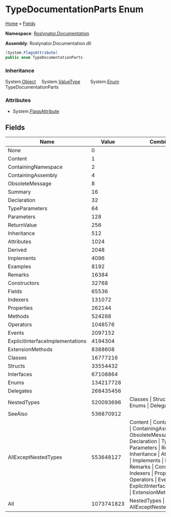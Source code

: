 <a name="_top"></a>

# TypeDocumentationParts Enum

[Home](../../../README.md#_top) &#x2022; [Fields](#fields)

**Namespace**: [Roslynator.Documentation](../README.md#_top)

**Assembly**: Roslynator\.Documentation\.dll

```csharp
[System.FlagsAttribute]
public enum TypeDocumentationParts
```

### Inheritance

System\.[Object](https://docs.microsoft.com/en-us/dotnet/api/system.object)
&emsp;System\.[ValueType](https://docs.microsoft.com/en-us/dotnet/api/system.valuetype)
&emsp;&emsp;System\.[Enum](https://docs.microsoft.com/en-us/dotnet/api/system.enum)
&emsp;&emsp;&emsp;TypeDocumentationParts

### Attributes

* System\.[FlagsAttribute](https://docs.microsoft.com/en-us/dotnet/api/system.flagsattribute)

## Fields

| Name | Value | Combination of | Summary |
| ---- | ----- | -------------- | ------- |
| None | 0 | |
| Content | 1 | |
| ContainingNamespace | 2 | |
| ContainingAssembly | 4 | |
| ObsoleteMessage | 8 | |
| Summary | 16 | |
| Declaration | 32 | |
| TypeParameters | 64 | |
| Parameters | 128 | |
| ReturnValue | 256 | |
| Inheritance | 512 | |
| Attributes | 1024 | |
| Derived | 2048 | |
| Implements | 4096 | |
| Examples | 8192 | |
| Remarks | 16384 | |
| Constructors | 32768 | |
| Fields | 65536 | |
| Indexers | 131072 | |
| Properties | 262144 | |
| Methods | 524288 | |
| Operators | 1048576 | |
| Events | 2097152 | |
| ExplicitInterfaceImplementations | 4194304 | |
| ExtensionMethods | 8388608 | |
| Classes | 16777216 | |
| Structs | 33554432 | |
| Interfaces | 67108864 | |
| Enums | 134217728 | |
| Delegates | 268435456 | |
| NestedTypes | 520093696 | Classes \| Structs \| Interfaces \| Enums \| Delegates |
| SeeAlso | 536870912 | |
| AllExceptNestedTypes | 553648127 | Content \| ContainingNamespace \| ContainingAssembly \| ObsoleteMessage \| Summary \| Declaration \| TypeParameters \| Parameters \| ReturnValue \| Inheritance \| Attributes \| Derived \| Implements \| Examples \| Remarks \| Constructors \| Fields \| Indexers \| Properties \| Methods \| Operators \| Events \| ExplicitInterfaceImplementations \| ExtensionMethods \| SeeAlso |
| All | 1073741823 | NestedTypes \| AllExceptNestedTypes |

